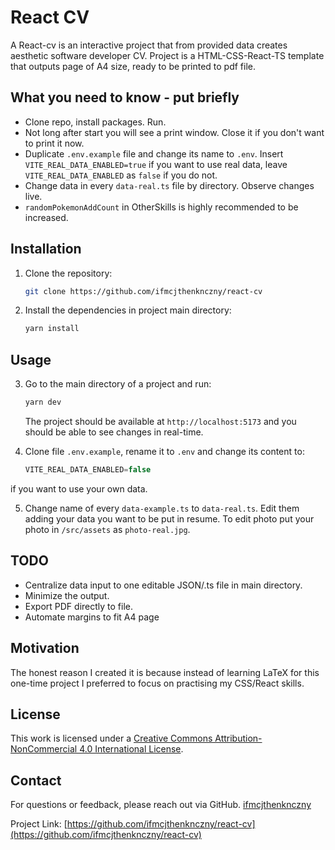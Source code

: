 # React CV

A React-cv is an interactive project that from provided data creates aesthetic software developer CV. Project is a HTML-CSS-React-TS template that outputs page of A4 size, ready to be printed to pdf file.

## What you need to know - put briefly

* Clone repo, install packages. Run.
* Not long after start you will see a print window. Close it if you don't want to print it now.
* Duplicate `.env.example` file and change its name to `.env`. Insert `VITE_REAL_DATA_ENABLED=true` if you want to use real data, leave `VITE_REAL_DATA_ENABLED` as `false` if you do not.
* Change data in every `data-real.ts` file by directory. Observe changes live.
* `randomPokemonAddCount` in OtherSkills is highly recommended to be increased.

## Installation

1. Clone the repository:
   ```bash
   git clone https://github.com/ifmcjthenknczny/react-cv
   ```
2. Install the dependencies in project main directory:
   ```bash
   yarn install
   ```

## Usage

3. Go to the main directory of a project and run:
   ```bash
   yarn dev
   ```

   The project should be available at `http://localhost:5173` and you should be able to see changes in real-time.

4. Clone file `.env.example`, rename it to `.env` and change its content to:
   ```javascript
   VITE_REAL_DATA_ENABLED=false
   ```
if you want to use your own data.

5. Change name of every `data-example.ts` to `data-real.ts`. Edit them adding your data you want to be put in resume. To edit photo put your photo in `/src/assets` as `photo-real.jpg`.

## TODO

* Centralize data input to one editable JSON/.ts file in main directory.
* Minimize the output.
* Export PDF directly to file.
* Automate margins to fit A4 page

## Motivation
The honest reason I created it is because instead of learning LaTeX for this one-time project I preferred to focus on practising my CSS/React skills.

## License

This work is licensed under a [Creative Commons Attribution-NonCommercial 4.0 International License](https://creativecommons.org/licenses/by-nc/4.0/).

## Contact

For questions or feedback, please reach out via GitHub.
[ifmcjthenknczny](https://github.com/ifmcjthenknczny)  

Project Link: [https://github.com/ifmcjthenknczny/react-cv](https://github.com/ifmcjthenknczny/react-cv)